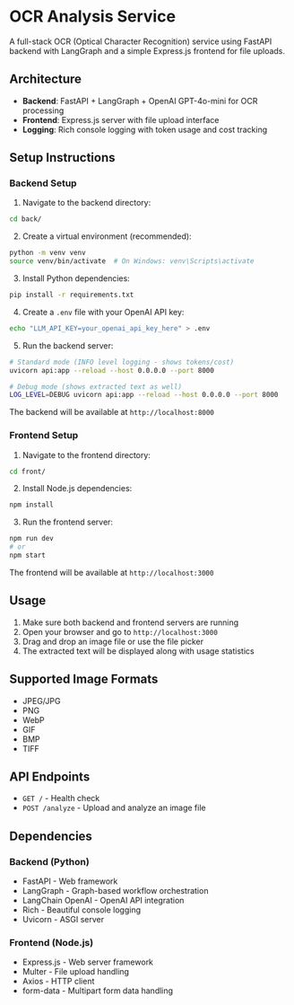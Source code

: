 # OCR Analysis Service

A full-stack OCR (Optical Character Recognition) service using FastAPI backend with LangGraph and a simple Express.js frontend for file uploads.

## Architecture

- **Backend**: FastAPI + LangGraph + OpenAI GPT-4o-mini for OCR processing
- **Frontend**: Express.js server with file upload interface
- **Logging**: Rich console logging with token usage and cost tracking

## Setup Instructions

### Backend Setup

1. Navigate to the backend directory:
```bash
cd back/
```

2. Create a virtual environment (recommended):
```bash
python -m venv venv
source venv/bin/activate  # On Windows: venv\Scripts\activate
```

3. Install Python dependencies:
```bash
pip install -r requirements.txt
```

4. Create a `.env` file with your OpenAI API key:
```bash
echo "LLM_API_KEY=your_openai_api_key_here" > .env
```

5. Run the backend server:
```bash
# Standard mode (INFO level logging - shows tokens/cost)
uvicorn api:app --reload --host 0.0.0.0 --port 8000

# Debug mode (shows extracted text as well)
LOG_LEVEL=DEBUG uvicorn api:app --reload --host 0.0.0.0 --port 8000
```

The backend will be available at `http://localhost:8000`

### Frontend Setup

1. Navigate to the frontend directory:
```bash
cd front/
```

2. Install Node.js dependencies:
```bash
npm install
```

3. Run the frontend server:
```bash
npm run dev
# or
npm start
```

The frontend will be available at `http://localhost:3000`

## Usage

1. Make sure both backend and frontend servers are running
2. Open your browser and go to `http://localhost:3000`
3. Drag and drop an image file or use the file picker
4. The extracted text will be displayed along with usage statistics

## Supported Image Formats

- JPEG/JPG
- PNG
- WebP
- GIF
- BMP
- TIFF

## API Endpoints

- `GET /` - Health check
- `POST /analyze` - Upload and analyze an image file

## Dependencies

### Backend (Python)
- FastAPI - Web framework
- LangGraph - Graph-based workflow orchestration
- LangChain OpenAI - OpenAI API integration
- Rich - Beautiful console logging
- Uvicorn - ASGI server

### Frontend (Node.js)
- Express.js - Web server framework
- Multer - File upload handling
- Axios - HTTP client
- form-data - Multipart form data handling
